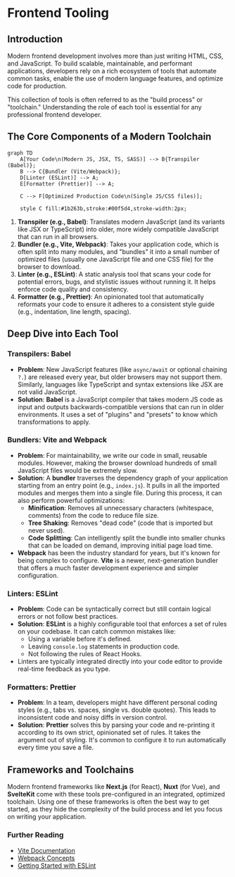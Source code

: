 # Frontend Tooling

## Introduction

Modern frontend development involves more than just writing HTML, CSS, and JavaScript. To build scalable, maintainable, and performant applications, developers rely on a rich ecosystem of tools that automate common tasks, enable the use of modern language features, and optimize code for production.

This collection of tools is often referred to as the "build process" or "toolchain." Understanding the role of each tool is essential for any professional frontend developer.

## The Core Components of a Modern Toolchain

```mermaid
graph TD
    A[Your Code\n(Modern JS, JSX, TS, SASS)] --> B{Transpiler (Babel)};
    B --> C{Bundler (Vite/Webpack)};
    D[Linter (ESLint)] --> A;
    E[Formatter (Prettier)] --> A;
    
    C --> F[Optimized Production Code\n(Single JS/CSS files)];

    style C fill:#1b263b,stroke:#00f5d4,stroke-width:2px;
```
1.  **Transpiler (e.g., Babel)**: Translates modern JavaScript (and its variants like JSX or TypeScript) into older, more widely compatible JavaScript that can run in all browsers.
2.  **Bundler (e.g., Vite, Webpack)**: Takes your application code, which is often split into many modules, and "bundles" it into a small number of optimized files (usually one JavaScript file and one CSS file) for the browser to download.
3.  **Linter (e.g., ESLint)**: A static analysis tool that scans your code for potential errors, bugs, and stylistic issues without running it. It helps enforce code quality and consistency.
4.  **Formatter (e.g., Prettier)**: An opinionated tool that automatically reformats your code to ensure it adheres to a consistent style guide (e.g., indentation, line length, spacing).

## Deep Dive into Each Tool

### Transpilers: Babel

*   **Problem**: New JavaScript features (like `async/await` or optional chaining `?.`) are released every year, but older browsers may not support them. Similarly, languages like TypeScript and syntax extensions like JSX are not valid JavaScript.
*   **Solution**: **Babel** is a JavaScript compiler that takes modern JS code as input and outputs backwards-compatible versions that can run in older environments. It uses a set of "plugins" and "presets" to know which transformations to apply.

### Bundlers: Vite and Webpack

*   **Problem**: For maintainability, we write our code in small, reusable modules. However, making the browser download hundreds of small JavaScript files would be extremely slow.
*   **Solution**: A **bundler** traverses the dependency graph of your application starting from an entry point (e.g., `index.js`). It pulls in all the imported modules and merges them into a single file. During this process, it can also perform powerful optimizations:
    *   **Minification**: Removes all unnecessary characters (whitespace, comments) from the code to reduce file size.
    *   **Tree Shaking**: Removes "dead code" (code that is imported but never used).
    *   **Code Splitting**: Can intelligently split the bundle into smaller chunks that can be loaded on demand, improving initial page load time.
*   **Webpack** has been the industry standard for years, but it's known for being complex to configure. **Vite** is a newer, next-generation bundler that offers a much faster development experience and simpler configuration.

### Linters: ESLint

*   **Problem**: Code can be syntactically correct but still contain logical errors or not follow best practices.
*   **Solution**: **ESLint** is a highly configurable tool that enforces a set of rules on your codebase. It can catch common mistakes like:
    *   Using a variable before it's defined.
    *   Leaving `console.log` statements in production code.
    *   Not following the rules of React Hooks.
*   Linters are typically integrated directly into your code editor to provide real-time feedback as you type.

### Formatters: Prettier

*   **Problem**: In a team, developers might have different personal coding styles (e.g., tabs vs. spaces, single vs. double quotes). This leads to inconsistent code and noisy diffs in version control.
*   **Solution**: **Prettier** solves this by parsing your code and re-printing it according to its own strict, opinionated set of rules. It takes the argument out of styling. It's common to configure it to run automatically every time you save a file.

## Frameworks and Toolchains

Modern frontend frameworks like **Next.js** (for React), **Nuxt** (for Vue), and **SvelteKit** come with these tools pre-configured in an integrated, optimized toolchain. Using one of these frameworks is often the best way to get started, as they hide the complexity of the build process and let you focus on writing your application.

<div class="further-reading">
<h3>Further Reading</h3>
<ul>
  <li><a href="https://vitejs.dev/guide/" target="_blank" rel="noopener noreferrer">Vite Documentation</a></li>
  <li><a href="https://webpack.js.org/concepts/" target="_blank" rel="noopener noreferrer">Webpack Concepts</a></li>
  <li><a href="https://eslint.org/docs/latest/user-guide/getting-started" target="_blank" rel="noopener noreferrer">Getting Started with ESLint</a></li>
</ul>
</div>
